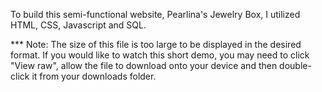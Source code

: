 To build this semi-functional website, Pearlina's Jewelry Box, I utilized HTML, CSS, Javascript and SQL. 

*** Note: The size of this file is too large to be displayed in the desired format. If you would like to watch this short demo, you may need to click "View raw", allow the file to download onto your device and then double-click it from your
downloads folder.
